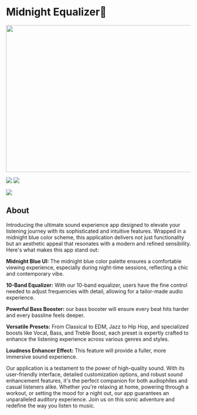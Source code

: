 # Midnight Equalizer🌙

<p align="center">
<img src="https://github.com/Team-Roulette/Midnight-Equalizer/assets/101652649/f00322fe-e853-4470-9b4e-45354aed34a0"
  width="800" height="400"/>
</p>

<img src="https://img.shields.io/badge/Platform-Android-Color"> <img src="https://img.shields.io/badge/minSdkVersion-30-Color">

[<img src = "https://github.com/Team-Roulette/Midnight-Equalizer/assets/101652649/9301f88e-49b6-49f2-bdb6-1a6757a0a017"/>]()

## About

Introducing the ultimate sound experience app designed to elevate your listening journey with its sophisticated and intuitive features. Wrapped in a midnight blue color scheme, this application delivers not just functionality but an aesthetic appeal that resonates with a modern and refined sensibility. Here's what makes this app stand out:

**Midnight Blue UI:** The midnight blue color palette ensures a comfortable viewing experience, especially during night-time sessions, reflecting a chic and contemporary vibe.

**10-Band Equalizer:** With our 10-band equalizer, users have the fine control needed to adjust frequencies with detail, allowing for a tailor-made audio experience. 

**Powerful Bass Booster:** our bass booster will ensure every beat hits harder and every bassline feels deeper.

**Versatile Presets:** From Classical to EDM, Jazz to Hip Hop, and specialized boosts like Vocal, Bass, and Treble Boost, each preset is expertly crafted to enhance the listening experience across various genres and styles.

**Loudness Enhancer Effect:** This feature will provide a fuller, more immersive sound experience.

Our application is a testament to the power of high-quality sound. With its user-friendly interface, detailed customization options, and robust sound enhancement features, it's the perfect companion for both audiophiles and casual listeners alike. Whether you're relaxing at home, powering through a workout, or setting the mood for a night out, our app guarantees an unparalleled auditory experience. Join us on this sonic adventure and redefine the way you listen to music.
